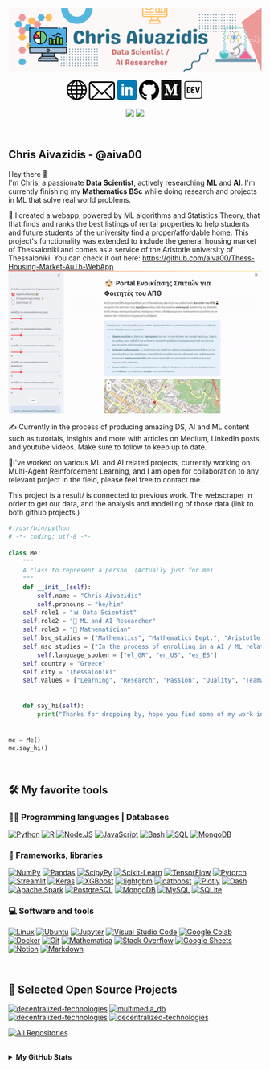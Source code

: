 <!--
**aiva00/aiva00** is a ✨ _special_ ✨ repository because its `README.md` (this file) appears on your GitHub profile.

Here are some ideas to get you started:

- 🔭 I’m currently working on ...
- 🌱 I’m currently learning ...
- 👯 I’m looking to collaborate on ...
- 🤔 I’m looking for help with ...
- 💬 Ask me about ...
- 📫 How to reach me: ...
- 😄 Pronouns: ...
- ⚡ Fun fact: ...
-->
![Banner Image](https://github.com/aiva00/aiva00/blob/main/assets/github_banner.png)

<p align="center">
  <a href= "https://www.linkedin.com/in/aiva00"><img height="40" src="https://github.com/papaemman/papaemman/blob/main/assets/web_icon.jpg"></a>
  <a href= "mailto:aivazidis00@gmail.com"><img height="37" src="https://github.com/aiva00/aiva00/blob/main/assets/email.png"></a>
  <a href= "https://www.linkedin.com/in/aiva00/"><img height="40" src="https://github.com/aiva00/aiva00/blob/main/assets/linkedin.png"></a>
  <a href= "https://github.com/aiva00"><img height="40" src="https://github.com/aiva00/aiva00/blob/main/assets/github.svg"></a> 
  <a href= "https://medium.com/@aivazidis00"><img height="40" src="https://github.com/aiva00/aiva00/blob/main/assets/medium_icon.png"></a>
  <a href= "https://dev.to/aiva00"><img height="40" src="https://github.com/aiva00/aiva00/blob/main/assets/dev.png"></a>
</p>

<p align="center">
  <a href="https://visitorbadge.io/status?path=https%3A%2F%2Fgithub.com%2Faiva00%2Faiva00"><img src="https://api.visitorbadge.io/api/visitors?path=https%3A%2F%2Fgithub.com%2Faiva00%2Faiva00&label=Visitors%3A&countColor=%2337d67a" /></a>    
  <img src="https://badges.frapsoft.com/os/v1/open-source.svg?v=102">     
</p>
	    
<br>

## Chris Aivazidis - @aiva00
Hey there 👋  
I'm Chris, a passionate **Data Scientist**, actively researching **ML** and **AI**. I'm currently finishing my **Mathematics** **BSc** while doing research and projects in ML that solve real world problems.  

💯 I created a webapp, powered by ML algorithms and Statistics Theory, that that finds and ranks the best listings of rental properties to help students and future students of the university find a proper/affordable home. This project's functionality was extended to include the general housing market of Thessaloniki and comes as a service of the Aristotle university of Thessaloniki. You can check it out here: https://github.com/aiva00/Thess-Housing-Market-AuTh-WebApp
![](https://github.com/aiva00/aiva00/blob/main/assets/webapp_gif.gif)

✍️ Currently in the process of producing amazing DS, AI and ML content such as tutorials, insights and more with articles on Medium, LinkedIn posts and youtube videos. Make sure to follow to keep up to date.

🔭I've worked on various ML and AI related projects, currently working on Multi-Agent Reinforcement Learning, and I am open for collaboration to any relevant project in the field, please feel free to contact me.

This project is a result/ is connected to previous work. The webscraper in order to get our data, and the analysis and modelling of those data (link to both github projects.) 

```python
#!/usr/bin/python
# -*- coding: utf-8 -*-

class Me:
    """
    A class to represent a person. (Actually just for me)
    """
    def __init__(self):
        self.name = "Chris Aivazidis"
        self.pronouns = "he/him"
	self.role1 = "📊 Data Scientist"
	self.role2 = "🧠 ML and AI Researcher"
	self.role3 = "📐 Mathematician"
	self.bsc_studies = ("Mathematics", "Mathematics Dept.", "Aristotle University of Thessaloniki")
	self.msc_studies = ("In the process of enrolling in a AI / ML related program")
        self.language_spoken = ["el_GR", "en_US", "es_ES"]
	self.country = "Greece"
	self.city = "Thessaloniki"
	self.values = ["Learning", "Research", "Passion", "Quality", "Teamwork", "Progress", "Growth", "Innovation", "Trust", "Respect"]
				

    def say_hi(self):
        print("Thanks for dropping by, hope you find some of my work interesting. \n I'll be happy to connect with you on Social Platforms!")


me = Me()
me.say_hi()
```

<br>

## 🛠️ My favorite tools


### 👨‍💻 Programming languages | Databases

<p>
    <a href="https://www.python.org"><img alt="Python" src="https://img.shields.io/badge/Python-3476ab.svg?logo=python&logoColor=ffd542"></a>
    <a href="https://www.r-project.org/"><img alt="R" src="https://img.shields.io/badge/R-276DC3.svg?logo=r&logoColor=white"></a>
    <a href="https://nodejs.dev/"><img alt="Node.JS" src="https://img.shields.io/badge/Node.js-339933.svg?logo=nodedotjs&logoColor=white"></a>
    <a href="https://www.javascript.com/"><img alt="JavaScript" src="https://img.shields.io/badge/JavaScript-f7df1e.svg?logo=r&logoColor=white"></a>
    <a href="https://www.gnu.org/software/bash/"><img alt="Bash" src="https://img.shields.io/badge/Bash-121011.svg?logo=gnu-bash&logoColor=white"></a>
    <a href="https://www.mysql.com/"><img alt="SQL" src="https://custom-icon-badges.herokuapp.com/badge/SQL-025E8C.svg?logo=database&logoColor=white"></a>
    <a href="https://www.mongodb.com"><img alt="MongoDB" src="https://img.shields.io/badge/MongoDB-4ea94b.svg?logo=mongodb&logoColor=white"></a>
	
</p>

### 🧰 Frameworks, libraries

<p>
    <a href="https://numpy.org/"><img alt="NumPy" src="https://img.shields.io/badge/Numpy-4d77cf.svg?logo=numpy&logoColor=white"></a>
    <a href="https://pandas.pydata.org/"><img alt="Pandas" src="https://img.shields.io/badge/Pandas-150458.svg?logo=pandas&logoColor=white"></a>
    <a href="https://www.scipy.org/"><img alt="ScipyPy" src="https://img.shields.io/badge/SciPy-blue.svg?logo=SciPy&logoColor=white"></a>
    <a href="https://scikit-learn.org/stable/index.html"><img alt="Scikit-Learn" src="https://img.shields.io/badge/scikitlearn-3499cd.svg?logo=scikit-learn&logoColor=fa9b3b"></a>
    <a href="https://www.tensorflow.org/"><img alt="TensorFlow" src="https://img.shields.io/badge/TensorFlow-FF6F00.svg?logo=TensorFlow&logoColor=white"></a>
    <a href="https://pytorch.org/"><img alt="Pytorch" src="https://img.shields.io/badge/PyTorch-ee4c2c.svg?logo=pytorch&logoColor=white"></a>
    <a href="https://streamlit.io/"><img alt="Streamlit" src="https://img.shields.io/badge/Streamlit-ff4b4b.svg?logo=streamlit&logoColor=white"></a>
    <a href="https://keras.io/"><img alt="Keras" src="https://img.shields.io/badge/Keras-D00000.svg?logo=Keras&logoColor=white"></a>
    <a href="https://xgboost.readthedocs.io/en/latest/"><img alt="XGBoost" src="https://img.shields.io/badge/XGBoost-337ab7.svg?logo=xgboost&logoColor=white"></a>
    <a href="https://lightgbm.readthedocs.io/en/latest/"><img alt="lightgbm" src="https://img.shields.io/badge/LightGBM-2980b9.svg?logo=xgboost&logoColor=333333"></a>   
    <a href="https://catboost.ai//"><img alt="catboost" src="https://img.shields.io/badge/catboost-ffcc00.svg?logo=catboostai&logoColor=333333"></a>
    <a href="https://plotly.com/"><img alt="Plotly" src="https://img.shields.io/badge/Plotly-3c4c74.svg?logo=plotly&logoColor=white"></a>
    <a href="https://plotly.com/dash/"><img alt="Dash" src="https://img.shields.io/badge/Dash-9ca4bc.svg?logo=dash&logoColor=white"></a>
    <a href="https://spark.apache.org/"><img alt="Apache Spark" src="https://img.shields.io/badge/Spark-e36b1a.svg?logo=apache%20spark&logoColor=white"></a>
    <a href="https://www.postgresql.org/"><img alt="PostgreSQL" src ="https://img.shields.io/badge/PostgreSQL-316192.svg?logo=postgresql&logoColor=white"></a>
    <a href="https://www.mongodb.com/"><img alt="MongoDB" src ="https://img.shields.io/badge/MongoDB-4ea94b.svg?logo=mongodb&logoColor=white"></a>
    <a href="https://www.mysql.com/"><img alt="MySQL" src="https://img.shields.io/badge/MySQL-00f.svg?logo=mysql&logoColor=white"></a>
    <a href="https://www.sqlite.org/index.html"><img alt="SQLite" src ="https://img.shields.io/badge/SQLite-07405e.svg?logo=sqlite&logoColor=white"></a>
</p>


### 💻 Software and tools

<p>
   <a href="https://www.linux.org/"><img alt="Linux" src="https://img.shields.io/badge/Linux-black.svg?logo=linux&logoColor=white"></a>
   <a href="https://ubuntu.com/"><img alt="Ubuntu" src="https://img.shields.io/badge/Ubuntu-dd4814.svg?logo=ubuntu&logoColor=white"></a>
   <a href="https://jupyter.org/"><img alt="Jupyter" src="https://img.shields.io/badge/Jupyter-F37626.svg?logo=Jupyter&logoColor=white"></a>
    <a href="https://code.visualstudio.com/"><img alt="Visual Studio Code" src="https://img.shields.io/badge/Visual%20Studio%20Code-4db3f3.svg?logo=visual-studio-code&logoColor=white"></a>
    <a href="https://colab.research.google.com/?utm_source=scs-index"><img alt="Google Colab" src="https://img.shields.io/badge/Google%20Colab-black.svg?logo=google%20colab&logoColor=ffd936"></a>
    <a href="https://www.docker.com/"><img alt="Docker" src="https://img.shields.io/badge/Docker-2496ed.svg?logo=docker&logoColor=white"></a>
    <a href="https://git-scm.com/"><img alt="Git" src="https://img.shields.io/badge/Git-F05033.svg?logo=git&logoColor=white"></a>
    <a href="https://www.wolfram.com/mathematica/"><img alt="Mathematica" src="https://img.shields.io/badge/Mathematica-DD1100.svg?logo=wolfram-mathematica&logoColor=white"></a>
    <a href="https://stackoverflow.com/"><img alt="Stack Overflow" src="https://img.shields.io/badge/-Stack%20Overflow-FE7A16?logo=stack-overflow&logoColor=white"></a>
    <a href="https://www.google.com/sheets/about/"><img alt="Google Sheets" src="https://img.shields.io/badge/Google%20Sheets-34A853.svg?logo=google%20sheets&logoColor=white"></a>
    <a href="https://www.notion.so/"><img alt="Notion" src="https://img.shields.io/badge/Notion-010101.svg?logo=notion&logoColor=white"></a>
    <a href="https://www.markdownguide.org/"><img alt="Markdown" src="https://img.shields.io/badge/Markdown-000000.svg?logo=markdown&logoColor=white"></a>
   
</p>


<br>

## 📘 Selected Open Source Projects

<p align="left">
  <a href="https://github.com/papaemman/AutoML-tools-exploration"><img width="330" src="https://denvercoder1-github-readme-stats.vercel.app/api/pin/?username=papaemman&repo=AutoML-tools-exploration&theme=react&bg_color=29315F&title_color=F8D866&icon_color=F8D866&hide_border=false&show_icons=true" alt="decentralized-technologies"></a>	
  <a href="https://github.com/papaemman/multimedia_db"><img width="330" src="https://denvercoder1-github-readme-stats.vercel.app/api/pin/?username=papaemman&repo=multimedia_db&theme=react&bg_color=29315F&title_color=F8D866&icon_color=F8D866&hide_border=false&show_icons=true" alt="multimedia_db"></a>
  <a href="https://github.com/papaemman/Mining-of-Massive-Datasets-AUTh"><img width="330" src="https://denvercoder1-github-readme-stats.vercel.app/api/pin/?username=papaemman&repo=Mining-of-Massive-Datasets-AUTh&theme=react&bg_color=29315F&title_color=F8D866&icon_color=F8D866&hide_border=false&show_icons=true" alt="decentralized-technologies"></a>		
  <a href="https://github.com/papaemman/decentralized-technologies"><img width="330" src="https://denvercoder1-github-readme-stats.vercel.app/api/pin/?username=papaemman&repo=decentralized-technologies&theme=react&bg_color=29315F&title_color=F8D866&icon_color=F8D866&hide_border=false&show_icons=true" alt="decentralized-technologies"></a>			
</p>
	
<p align="left">
  <a href="https://github.com/papaemman?tab=repositories"><img alt="All Repositories" title="All Repositories" src="https://custom-icon-badges.herokuapp.com/badge/-All%20Repos-182447?style=for-the-badge&logoColor=white&logo=repo"/></a>
</p>


<br>

<details>
    <summary><strong>My GitHub Stats</strong></summary>
      <p align="center">
      <img align="center" src="https://github-readme-stats.vercel.app/api/top-langs/?username=papaemman&hide_langs_below=18&line_height=27&layout=compact&title_color=29315F&text_color=29315F&hide_border=True"/>
      <img align="center" src="https://github-readme-stats.vercel.app/api?username=papaemman&show_icons=true&count_private=true&include_all_commits=true&line_height=21%22%20alt=%22Papaemman%27s%20Github%20Stats&title_color=29315F&text_color=29315F&icon_color=686466&hide_border=True" alt="Papaemman's Github Stats"/>
      <img align="center" src="https://github-profile-trophy.vercel.app/?username=papaemman&column=7&title_color=29315F&text_color=29315F&icon_color=686466&hide_border=True" alt="papaemman's Github Trophy" />
      </p>
</details>


<br>

<!-- <h2 align='center'>🔥<i>Stay hungry</i>🔥</h2> -->
